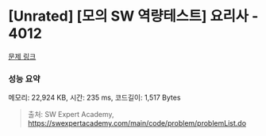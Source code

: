 # [Unrated] [모의 SW 역량테스트] 요리사 - 4012 

[문제 링크](https://swexpertacademy.com/main/code/problem/problemDetail.do?contestProbId=AWIeUtVakTMDFAVH) 

### 성능 요약

메모리: 22,924 KB, 시간: 235 ms, 코드길이: 1,517 Bytes



> 출처: SW Expert Academy, https://swexpertacademy.com/main/code/problem/problemList.do